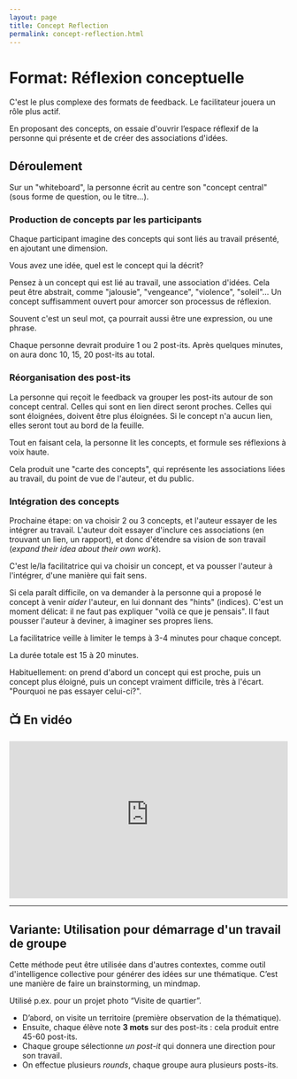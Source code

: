 ```yaml
---
layout: page
title: Concept Reflection
permalink: concept-reflection.html
---
```


# Format: Réflexion conceptuelle

C'est le plus complexe des formats de feedback. Le facilitateur jouera un rôle plus actif. 

En proposant des concepts, on essaie d'ouvrir l’espace réflexif de la personne qui présente et de créer des associations d'idées.

## Déroulement

Sur un "whiteboard", la personne écrit au centre son "concept central" (sous forme de question, ou le titre...).

### Production de concepts par les participants

Chaque participant imagine des concepts qui sont liés au travail présenté, en ajoutant une dimension. 

Vous avez une idée, quel est le concept qui la décrit?

Pensez à un concept qui est lié au travail, une association d'idées. Cela peut être abstrait, comme "jalousie", "vengeance", "violence", "soleil"... Un concept suffisamment ouvert pour amorcer son processus de réflexion. 

Souvent c'est un seul mot, ça pourrait aussi être une expression, ou une phrase.

Chaque personne devrait produire 1 ou 2 post-its. Après quelques minutes, on aura donc 10, 15, 20 post-its au total.

### Réorganisation des post-its

La personne qui reçoit le feedback va grouper les post-its autour de son concept central. Celles qui sont en lien direct seront proches. Celles qui sont éloignées, doivent être plus éloignées. Si le concept n'a aucun lien, elles seront tout au bord de la feuille.

Tout en faisant cela, la personne lit les concepts, et formule ses réflexions à voix haute.

Cela produit une "carte des concepts", qui représente les associations liées au travail, du point de vue de l'auteur, et du public.

### Intégration des concepts

Prochaine étape: on va choisir 2 ou 3 concepts, et l'auteur essayer de les intégrer au travail. L'auteur doit essayer d'inclure ces associations (en trouvant un lien, un rapport), et donc d'étendre sa vision de son travail (*expand their idea about their own work*). 

C'est le/la facilitatrice qui va choisir un concept, et va pousser l'auteur à l'intégrer, d'une manière qui fait sens.

Si cela paraît difficile, on va demander à la personne qui a proposé le concept à venir *aider* l'auteur, en lui donnant des "hints" (indices). C'est un moment délicat: il ne faut pas expliquer "voilà ce que je pensais". Il faut pousser l'auteur à deviner, à imaginer ses propres liens.

La facilitatrice veille à limiter le temps à 3-4 minutes pour chaque concept.

La durée totale est 15 à 20 minutes.

Habituellement: on prend d'abord un concept qui est proche, puis un concept plus éloigné, puis un concept vraiment difficile, très à l'écart. "Pourquoi ne pas essayer celui-ci?".


## 📺 En vidéo 

<iframe width="100%" style="aspect-ratio: 16 / 9;" src="https://www.youtube-nocookie.com/embed/wkYt8cibkII" title="YouTube video player" frameborder="0" allow="accelerometer; autoplay; clipboard-write; encrypted-media; gyroscope; picture-in-picture" allowfullscreen></iframe>

---

## Variante: Utilisation pour démarrage d'un travail de groupe

Cette méthode peut être utilisée dans d'autres contextes, comme outil d'intelligence collective pour générer des idées sur une thématique. C’est une manière de faire un brainstorming, un mindmap.

Utilisé p.ex. pour un projet photo “Visite de quartier”. 

- D’abord, on visite un territoire (première observation de la thématique).
- Ensuite, chaque élève note **3 mots** sur des post-its : cela produit entre 45-60 post-its.
- Chaque groupe sélectionne *un post-it* qui donnera une direction pour son travail.
- On effectue plusieurs *rounds*, chaque groupe aura plusieurs posts-its.
